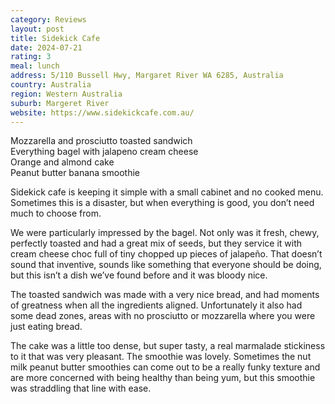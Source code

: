 ```yaml
---
category: Reviews
layout: post
title: Sidekick Cafe
date: 2024-07-21
rating: 3
meal: lunch
address: 5/110 Bussell Hwy, Margaret River WA 6285, Australia
country: Australia
region: Western Australia
suburb: Margeret River
website: https://www.sidekickcafe.com.au/
---
```

Mozzarella and prosciutto toasted sandwich  
Everything bagel with jalapeno cream cheese  
Orange and almond cake  
Peanut butter banana smoothie  

Sidekick cafe is keeping it simple with a small cabinet and no cooked menu. Sometimes this is a disaster, but when everything is good, you don’t need much to choose from. 

We were particularly impressed by the bagel. Not only was it fresh, chewy, perfectly toasted and had a great mix of seeds, but they service it with cream cheese choc full of tiny chopped up pieces of jalapeño. That doesn’t sound that inventive, sounds like something that everyone should be doing, but this isn’t a dish we’ve found before and it was bloody nice. 

The toasted sandwich was made with a very nice bread, and had moments of greatness when all the ingredients aligned. Unfortunately it also had some dead zones, areas with no prosciutto or mozzarella where you were just eating bread. 

The cake was a little too dense, but super tasty, a real marmalade stickiness to it that was very pleasant. The smoothie was lovely. Sometimes the nut milk peanut butter smoothies can come out to be a really funky texture and are more concerned with being healthy than being yum, but this smoothie was straddling that line with ease.  

